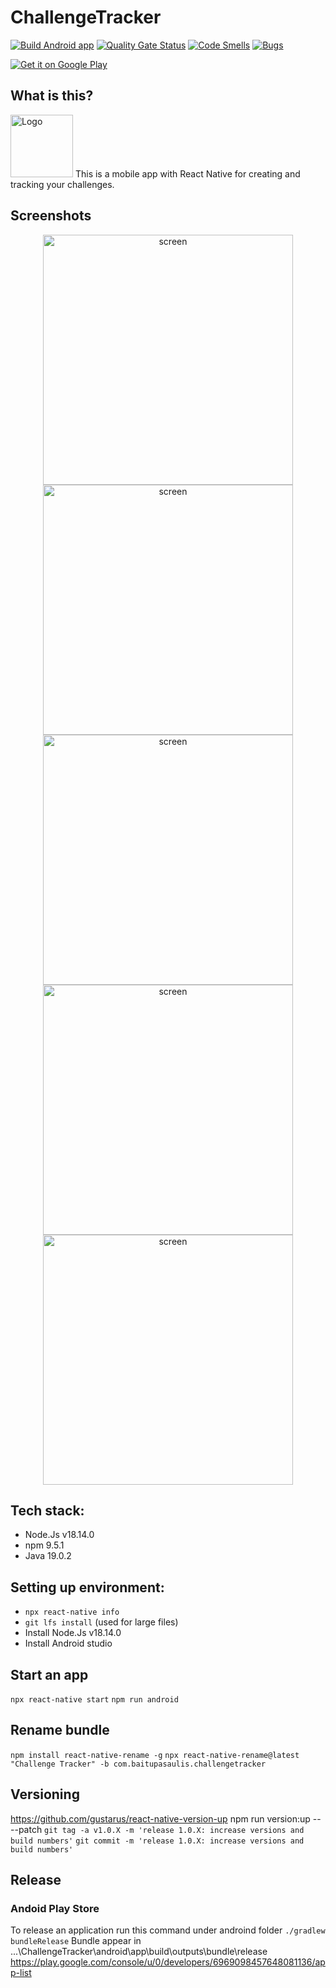 # ChallengeTracker
[![Build Android app](https://github.com/valentk777/ChallengeTracker/actions/workflows/main.yml/badge.svg?branch=main)](https://github.com/valentk777/ChallengeTracker/actions/workflows/main.yml)
[![Quality Gate Status](https://sonarcloud.io/api/project_badges/measure?project=valentk777_ChallengeTracker&metric=alert_status)](https://sonarcloud.io/summary/new_code?id=valentk777_ChallengeTracker)
[![Code Smells](https://sonarcloud.io/api/project_badges/measure?project=valentk777_ChallengeTracker&metric=code_smells)](https://sonarcloud.io/summary/new_code?id=valentk777_ChallengeTracker)
[![Bugs](https://sonarcloud.io/api/project_badges/measure?project=valentk777_ChallengeTracker&metric=bugs)](https://sonarcloud.io/summary/new_code?id=valentk777_ChallengeTracker)
<!-- <img alt='Get it on Google Play' src='https://play.google.com/intl/en_us/badges/static/images/badges/en_badge_web_generic.png' height="100"  />-->
<a href='https://play.google.com/store/apps/details?id=com.baitupasaulis.challengetracker&pcampaignid=pcampaignidMKT-Other-global-all-co-prtnr-py-PartBadge-Mar2515-1'>
  <img alt='Get it on Google Play' src='https://github.com/valentk777/ChallengeTracker/blob/47448f395f81b3d20a8fd10ab8a4c36856161393/Design/feature%20graphic.jpg'/>
</a>

## What is this?
<div align="left">
  <img alt='Logo' src='https://github.com/valentk777/ChallengeTracker/blob/47448f395f81b3d20a8fd10ab8a4c36856161393/Design/logo_500x500.png' height="100"  />
  This is a mobile app with React Native for creating and tracking your challenges.
</div>

## Screenshots

<div align="center">
  <img alt='screen' src='https://github.com/valentk777/ChallengeTracker/blob/7a5cba7e6994335c3e4f4cfc6a82e00f8557778f/Design/Screenshots/Screenshot_2023-08-03-08-43-14-75_c842596409d06730475eb0ccfc649252.jpg' height="400" />
  <img alt='screen' src='https://github.com/valentk777/ChallengeTracker/blob/7a5cba7e6994335c3e4f4cfc6a82e00f8557778f/Design/Screenshots/Screenshot_2023-09-19-08-16-07-85_6af968251852f2a7cd0e17deb5472244.jpg' height="400" />
  <img alt='screen' src='https://github.com/valentk777/ChallengeTracker/blob/7671806dd33c7c8b9eee9444dc4e82691b324bbb/Design/Screenshots/Screenshot_2023-09-19-08-16-16-15_6af968251852f2a7cd0e17deb5472244.jpg' height="400" />
  <img alt='screen' src='https://github.com/valentk777/ChallengeTracker/blob/7671806dd33c7c8b9eee9444dc4e82691b324bbb/Design/Screenshots/Screenshot_2023-09-19-08-16-21-75_6af968251852f2a7cd0e17deb5472244.jpg' height="400" />
  <img alt='screen' src='https://github.com/valentk777/ChallengeTracker/blob/7671806dd33c7c8b9eee9444dc4e82691b324bbb/Design/Screenshots/Screenshot_2023-09-19-08-16-40-32_6af968251852f2a7cd0e17deb5472244.jpg' height="400" />
</div>

## Tech stack:

- Node.Js v18.14.0
- npm 9.5.1
- Java 19.0.2

## Setting up environment:
- `npx react-native info`
- `git lfs install` (used for large files)
- Install Node.Js v18.14.0
- Install Android studio

## Start an app

`npx react-native start`
`npm run android`

## Rename bundle
`npm install react-native-rename -g`
`npx react-native-rename@latest "Challenge Tracker" -b com.baitupasaulis.challengetracker`

## Versioning
https://github.com/gustarus/react-native-version-up
npm run version:up -- --patch
`git tag -a v1.0.X -m 'release 1.0.X: increase versions and build numbers'`
`git commit -m 'release 1.0.X: increase versions and build numbers'`
<!-- `npm install -g react-native-version`
change version in packages.json. then run command
`react-native-version --never-amend` 

# json to base64 in git bash
cat google-services.json | base64
-->

## Release

### Andoid Play Store
To release an application run this command under androind folder
`./gradlew bundleRelease`
Bundle appear in ...\ChallengeTracker\android\app\build\outputs\bundle\release
https://play.google.com/console/u/0/developers/6969098457648081136/app-list

